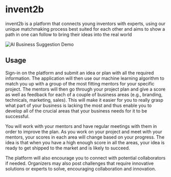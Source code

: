 # invent2b

invent2b is a platform that connects young inventors with experts, using our unique matchmaking process best suited for each other and aims to show a path in one can follow to bring their ideas into the real world

![AI Business Suggestion Demo](https://i.imgur.com/nLFYR3i.gif)

## Usage

Sign-in on the platform and submit an idea or plan with all the required information. The application will then use our machine learning algorithm to match you up with a group of the most fitting mentors for your specific project. The mentors will then go through your project plan and give a score as well as feedback for each of a couple of business areas (e.g., branding, technicals, marketing, sales). This will make it easier for you to really grasp what part of your business is lacking the most and thus enable you to develop all of the crucial areas that your business needs for it to be successful.

You will work with your mentors and have regular meetings with them in order to improve the plan. As you work on your project and meet with your mentors, your scores in each area will change based on your progress. The idea is that when you have a high enough score in all the areas, your idea is ready to get shipped to the market and is likely to succeed.

The platform will also encourage you to connect with potential collaborators if needed. Organizers may also post challenges that require innovative solutions or experts to solve, encouraging collaboration and innovation.
